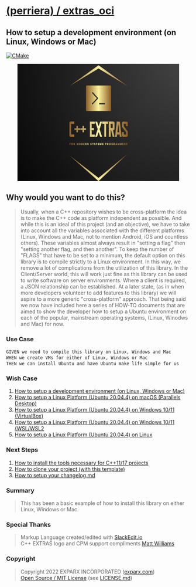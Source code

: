 
# [(perriera) / extras_oci](https://github.com/perriera/extras_oci)

## How to setup a development environment (on Linux, Windows or Mac)

[![CMake](https://github.com/mattcoding4days/extras/actions/workflows/cmake.yml/badge.svg?branch=dev)](https://github.com/mattcoding4days/extras/actions/workflows/cmake.yml)

<div align="center">
  <img width="442" height="320" src="../assets/extras.png">
  <br>
</div>

## Why would you want to do this?

> Usually, when a C++ repository wishes to be cross-platform the idea is to make the C++ code as platform independent as possible. And while this is an ideal of this project (and an objective), we have to take into account all the variables associated with the different platforms (Linux, Windows and Mac, not to mention Android, iOS and countless others). These variables almost always result in "setting a flag" then "setting another flag, and then another". To keep the number of "FLAGS" that have to be set to a minimum, the default option on this library is to compile strictly to a Linux environment. In this way, we remove a lot of complications from the utilization of this library. In the Client/Server world, this will work just fine as this library can be used to write software on server environments. Where a client is required, a JSON relationship can be established. At a later state, (as in when more developers volunteer to add features to this library) we will aspire to a more generic "cross-platform" approach.  That being said we now have included here a series of HOW-TO documents that are aimed to show the developer how to setup a Ubuntu environment on each of the popular, mainstream operating systems, (Linux, Winodws and Mac) for now. 

### Use Case
	GIVEN we need to compile this library on Linux, Windows and Mac
	WHEN we create VMs for either of Linux, Windows or Mac
	THEN we can install Ubuntu and have Ubuntu make life simple for us

### Wish Case

 1. [How to setup a development environment (on Linux, Windows or Mac)](https://github.com/perriera/extras_oci/blob/dev/docs/ENVIRONMENT.md)
 2. [How to setup a Linux Platform (Ubuntu 20.04.4) on macOS (Parallels Desktop)](https://github.com/perriera/extras_oci/blob/dev/docs/MAC.md)
 3. [How to setup a Linux Platform (Ubuntu 20.04.4) on Windows 10/11 (VirtualBox)](https://github.com/perriera/extras_oci/blob/dev/docs/VIRTUALBOX.md)
 4. [How to setup a Linux Platform (Ubuntu 20.04.4) on Windows 10/11 (WSL/WSL2](https://github.com/perriera/extras_oci/blob/dev/docs/WSLWSL2.md)
 5. [How to setup a Linux Platform (Ubuntu 20.04.4) on Linux](https://github.com/perriera/extras_oci/blob/dev/docs/LINUX.md)

### Next Steps
 1. [How to install the tools necessary for C++11/17 projects](https://github.com/perriera/extras_oci/blob/dev/docs/INSTALL.md)
 2. [How to clone your project (with this template)](https://github.com/perriera/extras_oci/blob/dev/docs/CLONE.md)
 3. [How to setup your changelog.md](https://github.com/perriera/extras_oci/blob/dev/docs/CHANGELOG.md)

### Summary 
> This has been a basic example of how to install this library on either Linux, Windows or Mac. 
### Special Thanks
> Markup Language created/edited with [SlackEdit.io](https://stackedit.io/app#)<br/>
> C++ EXTRAS logo and CPM support compliments [Matt Williams](https://github.com/mattcoding4days/cmake-starter#)<br/>

### Copyright
> Copyright 2022 EXPARX INCORPORATED ([exparx.com](https://www.exparx.com/))<br/>
> [Open Source / MIT License](https://opensource.org/licenses/MIT) (see [LICENSE.md](https://github.com/perriera/extras_oci/blob/dev/LICENSE.md))<br/>

